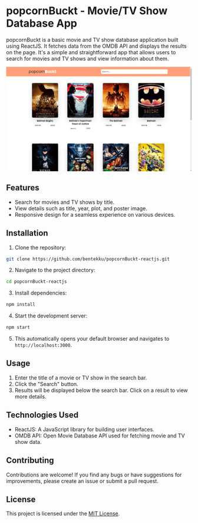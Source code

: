 # popcornBuckt - Movie/TV Show Database App

popcornBuckt is a basic movie and TV show database application built using ReactJS. It fetches data from the OMDB API and displays the results on the page. It's a simple and straightforward app that allows users to search for movies and TV shows and view information about them.

![App Screenshot](screenshot.png)

## Features

- Search for movies and TV shows by title.
- View details such as title, year, plot, and poster image.
- Responsive design for a seamless experience on various devices.

## Installation

1. Clone the repository:

```sh
git clone https://github.com/bentekku/popcornBuckt-reactjs.git
```

2. Navigate to the project directory:

```sh
cd popcornBuckt-reactjs
```

3. Install dependencies:

```sh
npm install
```

4. Start the development server:

```sh
npm start
```

5. This automatically opens your default browser and navigates to `http://localhost:3000`.

## Usage

1. Enter the title of a movie or TV show in the search bar.
2. Click the "Search" button.
3. Results will be displayed below the search bar. Click on a result to view more details.

## Technologies Used

- ReactJS: A JavaScript library for building user interfaces.
- OMDB API: Open Movie Database API used for fetching movie and TV show data.

## Contributing

Contributions are welcome! If you find any bugs or have suggestions for improvements, please create an issue or submit a pull request.

## License

This project is licensed under the [MIT License](LICENSE).
